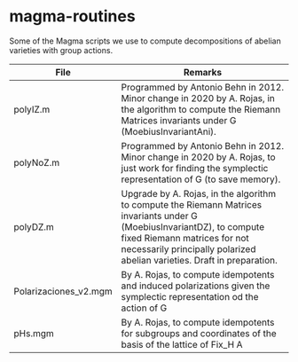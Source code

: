 # magma-routines
Some of the Magma scripts we use to compute decompositions of abelian varieties with group actions.

| File                  	| Remarks                                                                                                                                                                                                                             	|
|-----------------------	|-------------------------------------------------------------------------------------------------------------------------------------------------------------------------------------------------------------------------------------	|
| polyIZ.m              	| Programmed by Antonio Behn in 2012. Minor change in 2020 by A. Rojas, in the algorithm to compute the Riemann Matrices invariants under G (MoebiusInvariantAni).                                                                    	|
| polyNoZ.m             	| Programmed by Antonio Behn in 2012. Minor change in 2020 by A. Rojas, to just work for finding the symplectic representation of G (to save memory).                                                                                 	|
| polyDZ.m              	| Upgrade by A. Rojas, in the algorithm to compute the Riemann Matrices invariants under G (MoebiusInvariantDZ), to compute fixed Riemann matrices for not necessarily principally polarized abelian varieties. Draft in preparation. 	|
| Polarizaciones_v2.mgm 	| By A. Rojas, to compute idempotents and induced polarizations given the symplectic representation od the action of G                                                                                                                 	|
| pHs.mgm 	| By A. Rojas, to compute idempotents for subgroups and coordinates of the basis of the lattice of Fix_H A                                                                                                                 	|
